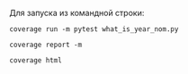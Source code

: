
Для запуска из командной строки:
```
coverage run -m pytest what_is_year_nom.py
```

```
coverage report -m
```

```
coverage html
```
